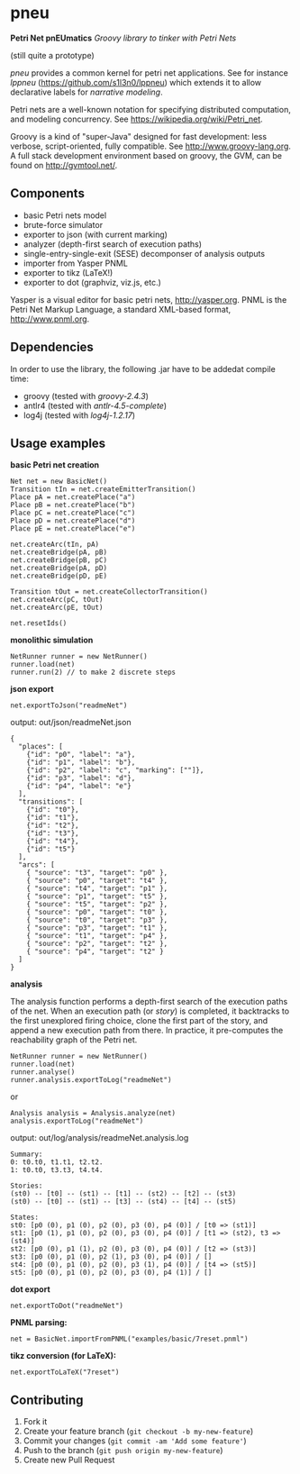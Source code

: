 # pneu 

**Petri Net pnEUmatics**
*Groovy library to tinker with Petri Nets* 

(still quite a prototype)

*pneu* provides a common kernel for petri net applications. See for instance *lppneu* (https://github.com/s1l3n0/lppneu) which extends it to allow declarative labels for *narrative modeling*.

Petri nets are a well-known notation for specifying distributed computation, and modeling concurrency. See https://wikipedia.org/wiki/Petri_net.

Groovy is a kind of "super-Java" designed for fast development: less verbose, script-oriented, fully compatible. See http://www.groovy-lang.org. A full stack development environment based on groovy, the GVM, can be found on http://gvmtool.net/.

## Components

* basic Petri nets model 
* brute-force simulator 
* exporter to json (with current marking)
* analyzer (depth-first search of execution paths)
* single-entry-single-exit (SESE) decomponser of analysis outputs
* importer from Yasper PNML 
* exporter to tikz (LaTeX!) 
* exporter to dot (graphviz, viz.js, etc.) 

Yasper is a visual editor for basic petri nets, http://yasper.org. PNML is the Petri Net Markup Language, a standard  XML-based format, http://www.pnml.org.

## Dependencies

In order to use the library, the following .jar have to be addedat compile time:

* groovy (tested with *groovy-2.4.3*)
* antlr4 (tested with *antlr-4.5-complete*) 
* log4j (tested with *log4j-1.2.17*)

## Usage examples

**basic Petri net creation**
```
Net net = new BasicNet()
Transition tIn = net.createEmitterTransition()
Place pA = net.createPlace("a")
Place pB = net.createPlace("b")
Place pC = net.createPlace("c")
Place pD = net.createPlace("d")
Place pE = net.createPlace("e")

net.createArc(tIn, pA)
net.createBridge(pA, pB)
net.createBridge(pB, pC)
net.createBridge(pA, pD)
net.createBridge(pD, pE)

Transition tOut = net.createCollectorTransition()
net.createArc(pC, tOut)
net.createArc(pE, tOut)

net.resetIds() 
```

**monolithic simulation**
```
NetRunner runner = new NetRunner()
runner.load(net)
runner.run(2) // to make 2 discrete steps
```

**json export**
```
net.exportToJson("readmeNet")
```

output: out/json/readmeNet.json
```
{
  "places": [
    {"id": "p0", "label": "a"},
    {"id": "p1", "label": "b"},
    {"id": "p2", "label": "c", "marking": [""]},
    {"id": "p3", "label": "d"},
    {"id": "p4", "label": "e"}
  ],
  "transitions": [
    {"id": "t0"},
    {"id": "t1"},
    {"id": "t2"},
    {"id": "t3"},
    {"id": "t4"},
    {"id": "t5"}
  ],
  "arcs": [
    { "source": "t3", "target": "p0" },
    { "source": "p0", "target": "t4" },
    { "source": "t4", "target": "p1" },
    { "source": "p1", "target": "t5" },
    { "source": "t5", "target": "p2" },
    { "source": "p0", "target": "t0" },
    { "source": "t0", "target": "p3" },
    { "source": "p3", "target": "t1" },
    { "source": "t1", "target": "p4" },
    { "source": "p2", "target": "t2" },
    { "source": "p4", "target": "t2" }
  ]
} 
```

**analysis**

The analysis function performs a depth-first search of the execution paths of the net. When an execution path (or *story*) is completed, it backtracks to the first unexplored firing choice, clone the first part of the story, and append a new execution path from there. In practice, it pre-computes the reachability graph of the Petri net.

```
NetRunner runner = new NetRunner()
runner.load(net)
runner.analyse()
runner.analysis.exportToLog("readmeNet")
```
or
```
Analysis analysis = Analysis.analyze(net)
analysis.exportToLog("readmeNet")
```

output: out/log/analysis/readmeNet.analysis.log
```
Summary: 
0: t0.t0, t1.t1, t2.t2.
1: t0.t0, t3.t3, t4.t4.

Stories: 
(st0) -- [t0] -- (st1) -- [t1] -- (st2) -- [t2] -- (st3)
(st0) -- [t0] -- (st1) -- [t3] -- (st4) -- [t4] -- (st5)

States: 
st0: [p0 (0), p1 (0), p2 (0), p3 (0), p4 (0)] / [t0 => (st1)] 
st1: [p0 (1), p1 (0), p2 (0), p3 (0), p4 (0)] / [t1 => (st2), t3 => (st4)] 
st2: [p0 (0), p1 (1), p2 (0), p3 (0), p4 (0)] / [t2 => (st3)] 
st3: [p0 (0), p1 (0), p2 (1), p3 (0), p4 (0)] / [] 
st4: [p0 (0), p1 (0), p2 (0), p3 (1), p4 (0)] / [t4 => (st5)] 
st5: [p0 (0), p1 (0), p2 (0), p3 (0), p4 (1)] / [] 
```

**dot export**
```
net.exportToDot("readmeNet")
```

**PNML parsing:**
```
net = BasicNet.importFromPNML("examples/basic/7reset.pnml")
```

**tikz conversion (for LaTeX):**
```
net.exportToLaTeX("7reset")
```

## Contributing

1. Fork it
2. Create your feature branch (`git checkout -b my-new-feature`)
3. Commit your changes (`git commit -am 'Add some feature'`)
4. Push to the branch (`git push origin my-new-feature`)
5. Create new Pull Request
